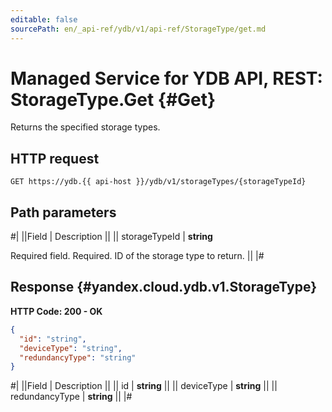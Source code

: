 ```yaml
---
editable: false
sourcePath: en/_api-ref/ydb/v1/api-ref/StorageType/get.md
---
```


# Managed Service for YDB API, REST: StorageType.Get {#Get}

Returns the specified storage types.

## HTTP request

```
GET https://ydb.{{ api-host }}/ydb/v1/storageTypes/{storageTypeId}
```

## Path parameters

#|
||Field | Description ||
|| storageTypeId | **string**

Required field. Required. ID of the storage type to return. ||
|#

## Response {#yandex.cloud.ydb.v1.StorageType}

**HTTP Code: 200 - OK**

```json
{
  "id": "string",
  "deviceType": "string",
  "redundancyType": "string"
}
```

#|
||Field | Description ||
|| id | **string** ||
|| deviceType | **string** ||
|| redundancyType | **string** ||
|#